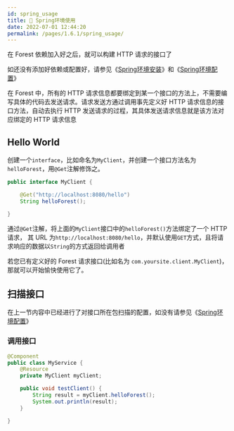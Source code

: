 ```yaml
---
id: spring_usage
title: 🎯 Spring环境使用
date: 2022-07-01 12:44:20
permalink: /pages/1.6.1/spring_usage/
---
```


在 Forest 依赖加入好之后，就可以构建 HTTP 请求的接口了

如还没有添加好依赖或配置好，请参见《[Spring环境安装](/pages/1.6.1/spring_install/)》和《[Spring环境配置](/pages/1.6.1/spring_config/)》

在 Forest 中，所有的 HTTP 请求信息都要绑定到某一个接口的方法上，不需要编写具体的代码去发送请求。请求发送方通过调用事先定义好 HTTP 请求信息的接口方法，自动去执行 HTTP 发送请求的过程，其具体发送请求信息就是该方法对应绑定的 HTTP 请求信息


## Hello World

创建一个`interface`，比如命名为`MyClient`，并创建一个接口方法名为`helloForest`，用`@Get`注解修饰之。

```java
public interface MyClient {

    @Get("http://localhost:8080/hello")
    String helloForest();

}
```

通过`@Get`注解，将上面的`MyClient`接口中的`helloForest()`方法绑定了一个 HTTP 请求，
其 URL 为`http://localhost:8080/hello`，并默认使用`GET`方式，且将请求响应的数据以`String`的方式返回给调用者

若您已有定义好的 Forest 请求接口(比如名为 `com.yoursite.client.MyClient`)，那就可以开始愉快使用它了。

## 扫描接口

在上一节内容中已经进行了对接口所在包扫描的配置，如没有请参见《[Spring环境配置](/pages/1.6.1/spring_config/)》

### 调用接口

```java
@Component
public class MyService {
    @Resource
    private MyClient myClient;

    public void testClient() {
        String result = myClient.helloForest();
        System.out.println(result);
    }

}
```



